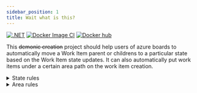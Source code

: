 ```yaml
---
sidebar_position: 1
title: Wait what is this?
---
```


[![.NET](https://github.com/LorenzoScebba/azure-boards-pbi-autorule/actions/workflows/dotnet-test.yml/badge.svg)](https://github.com/LorenzoScebba/azure-boards-pbi-autorule/actions/workflows/dotnet-test.yml)
[![Docker Image CI](https://github.com/LorenzoScebba/azure-boards-pbi-autorule/actions/workflows/docker-image.yml/badge.svg)](https://github.com/LorenzoScebba/azure-boards-pbi-autorule/actions/workflows/docker-image.yml)
[![Docker hub](https://res.cloudinary.com/dsb3vmg4x/image/upload/b_rgb:dae8fd,c_fit,h_20,w_100,c_pad/v1629815565/azure-boards-pbi-autorule/docker.png)](https://hub.docker.com/r/lorenzoscebba/azure-boards-pbi-autorule)

This ~~demonic creation~~ project should help users of azure boards to automatically move a Work Item parent or childrens to a particular
state based on the Work Item state updates. It can also automatically put work items under a certain area path on the work item creation.

<details>
<summary>State rules</summary>

Each rule can be customized and consists of the following variables (when updating a parent):

```json
{
  "Type": "Task",
  "Rules": [
    {
      "IfState": "In Progress",
      "NotParentStates": [
        "Done",
        "Removed"
      ],
      "SetParentStateTo": "Committed",
      "All": false
    }
  ]
}
```

_The above rule is triggered each time a **Task** moves from any state to **In Progress** (`IfState`), the rule also
checks that the parent state is not **Done** or **Removed** (`NotParentState`) and if that's the case it modifies the
parent state to **Committed** (`SetParentStateTo`). For this rule to work it is not necessary that all childrens are
**In Progress** (`All`)_

Or the following ones (when updating the childrens)

```json
{
  "Type": "Product Backlog Item", // When a PBI changes
  "Rules": [
    {
      "IfState": "Done", // If the PBI state is "Done",
      "SetChildrenStateTo": "Done" // Set all childrens (Tasks) to "Done" 
    }
  ]
}
```

_The above rule is triggered each time a **Product Backlog Item** moves from any state to **Done** (`IfState`), and it modifies the
childrens state to **Done** (`SetChildrenStateTo`)._

</details>

<details>
<summary>Area rules</summary>

Each rule can be customized and consists of the following variables:

```json
{
  "AreaRules": [
    {
      "Type": ["Custom Task", "Custom Bug"], // When a custom task or a custom bug is created
      "Rule": {
        "SetAreaPathTo":"lorenzoscebba\\Area2" // Set its area path to lorenzoscebba\Area2
      }
    }
  ]
}
```

_The above rule is triggered each time a **Custom Task** or a **Custom Bug** is created. It then automatically assign that work item to the area path `lorenzoscebba\Area2`._

</details>